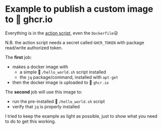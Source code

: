 # Example to publish a custom image to :whale: ghcr.io

Everything is in the [action script](https://github.com/tombrus/example-docker-image-publish/blob/main/.github/workflows/build.yaml), even the `Dockerfile`:stuck_out_tongue_winking_eye:

N.B. the action script needs a secret called `GHCR_TOKEN` with package read/write authorized token.

The **first** job:
- makes a docker image with
   - a simple :wave: `/hello_world.sh` script installed
   - the `jq` package/command, installed with `apt-get`
- then the docker image is uploaded to :whale: `ghcr.io`

The **second** job will use this image to:
- run the pre-installed :wave: `/hello_world.sh` script
- verify that `jq` is properly installed

I tried to keep the example as light as possible, just to show what you need to do to get this working.

